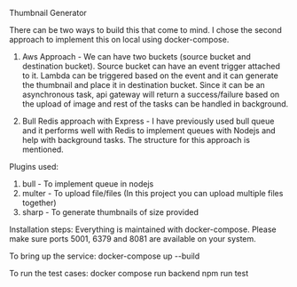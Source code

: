 Thumbnail Generator

There can be two ways to build this that come to mind. I chose the second approach to implement this on local using docker-compose.

1. Aws Approach - We can have two buckets (source bucket and destination bucket). Source bucket can have an event trigger attached to it. Lambda can be triggered based on the event and it can generate the thumbnail and place it in destination bucket. Since it can be an asynchronous task, api gateway will return a success/failure based on the upload of image and rest of the tasks can be handled in background.

2. Bull Redis approach with Express - I have previously used bull queue and it performs well with Redis to implement queues with Nodejs and help with background tasks. The structure for this approach is mentioned.

Plugins used:

1. bull - To implement queue in nodejs
2. multer - To upload file/files (In this project you can upload multiple files together)
3. sharp - To generate thumbnails of size provided

Installation steps:
Everything is maintained with docker-compose. Please make sure ports 5001, 6379 and 8081 are available on your system.

To bring up the service:
docker-compose up --build

To run the test cases:
docker compose run backend npm run test
